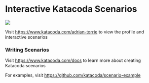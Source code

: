 # Interactive Katacoda Scenarios

[![](http://shields.katacoda.com/katacoda/adrian-torrie/count.svg)](https://www.katacoda.com/adrian-torrie "Get your profile on Katacoda.com")

Visit https://www.katacoda.com/adrian-torrie to view the profile and interactive scenarios

### Writing Scenarios
Visit https://www.katacoda.com/docs to learn more about creating Katacoda scenarios

For examples, visit https://github.com/katacoda/scenario-example
